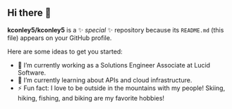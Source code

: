 ## Hi there 👋

**kconley5/kconley5** is a ✨ _special_ ✨ repository because its `README.md` (this file) appears on your GitHub profile.

Here are some ideas to get you started:

- 🔭 I’m currently working as a Solutions Engineer Associate at Lucid Software.
- 🌱 I’m currently learning about APIs and cloud infrastructure. 
- ⚡ Fun fact: I love to be outside in the mountains with my people! Skiing, hiking, fishing, and biking are my favorite hobbies! 

